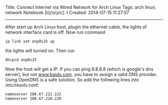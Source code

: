 Title: Connect Internet via Wired Network for Arch Linux
Tags: arch linux; network
Notebook [t/j/o/y/c]: t
Created: 2014-07-15 11:27:57

------

After start up Arch Linux host, plugin the ethernet cable, the lights of network interface card is off. Now run command 

    ip link set enp0s25 up

the lights will turned on. Then run 

    dhcpcd enp0s25

Now the host will get a IP. If you can ping 8.8.8.8 (which is google's dns server), but not www.baidu.com, you have to assign a valid DNS provider. Using OpenDNS is a safe solution. So add the following lines into /etc/resolv.conf:

    nameserver 208.67.222.222
    nameserver 208.67.220.220
